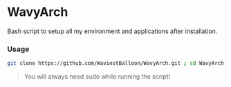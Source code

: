 # WavyArch
Bash script to setup all my environment and applications after installation.

### Usage

```bash
git clone https://github.com/WaviestBalloon/WavyArch.git ; cd WavyArch ; chmod +x ./wavyarch.sh ; sudo ./wavyarch.sh -Be
```

> You will always need sudo while running the script!
